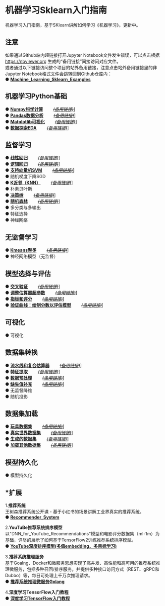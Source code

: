# 机器学习Sklearn入门指南
机器学习入门指南，基于SKlearn讲解如何学习《机器学习》，更新中。 

## 注意
如果通过Github站内超链接打开Jupyter Notebook文件发生错误，可以点击根据 https://nbviewer.org 生成的“备用链接”间接访问对应文件。  
或者通过以下链接访问整个项目的站外备用链接，注意点击站外备用链接里的非Jupyter Notebook格式文件会跳转回到Github仓库内：  
●  [**Machine_Learning_Sklearn_Examples**](https://nbviewer.org/github/solidglue/Machine_Learning_Sklearn_Examples/tree/master/)  


## 机器学习Python基础  
●  [**Numpy科学计算**](https://github.com/solidglue/Machine_Learning_Sklearn_Examples/blob/master/00_Python_basics/00_01_Numpy_basic.ipynb)       [~~*(备用链接)*~~](https://nbviewer.org/github/solidglue/Machine_Learning_Sklearn_Examples/blob/master/00_Python_basics/00_01_Numpy_basic.ipynb)]    
●  [**Pandas数据分析**](https://github.com/solidglue/Machine_Learning_Sklearn_Examples/blob/master/00_Python_basics/00_02_Pandas_basic.ipynb)       [~~*(备用链接)*~~](https://nbviewer.org/github/solidglue/Machine_Learning_Sklearn_Examples/blob/master/00_Python_basics/00_02_Pandas_basic.ipynb)]      
●  [**Matplotlib可视化**](https://github.com/solidglue/Machine_Learning_Sklearn_Examples/blob/master/00_Python_basics/00_03_Matplotlib_basic.ipynb)       [~~*(备用链接)*~~](https://nbviewer.org/github/solidglue/Machine_Learning_Sklearn_Examples/blob/master/00_Python_basics/00_03_Matplotlib_basic.ipynb)]       
●  [**数据探索EDA**](https://github.com/solidglue/Machine_Learning_Sklearn_Examples/blob/master/00_Python_basics/00_04_EDA.ipynb)       [~~*(备用链接)*~~](https://nbviewer.org/github/solidglue/Machine_Learning_Sklearn_Examples/blob/master/00_Python_basics/00_04_EDA.ipynb)]       

## 监督学习
●  [**线性回归**](https://github.com/solidglue/Machine_Learning_Sklearn_Jupyter_Demo/blob/master/01_Supervised_learning/01_01_Linear_regression.ipynb)       [~~*(备用链接)*~~](https://nbviewer.org/github/solidglue/Machine_Learning_Sklearn_Examples/blob/master/01_Supervised_learning/01_01_Linear_regression.ipynb)]      
●  [**逻辑回归**](https://github.com/solidglue/Machine_Learning_Sklearn_Jupyter_Demo/blob/master/01_Supervised_learning/01_02_Logistic_regression.ipynb)       [~~*(备用链接)*~~](https://nbviewer.org/github/solidglue/Machine_Learning_Sklearn_Examples/blob/master/01_Supervised_learning/01_02_Logistic_regression.ipynb)]      
●  [**支持向量机SVM**](https://github.com/solidglue/Machine_Learning_Sklearn_Jupyter_Demo/blob/master/01_Supervised_learning/01_03_Svm.ipynb)       [~~*(备用链接)*~~](https://nbviewer.org/github/solidglue/Machine_Learning_Sklearn_Examples/blob/master/01_Supervised_learning/01_03_Svm.ipynb)]       
●  随机梯度下降SGD  
●  [**K近邻（KNN）**](https://github.com/solidglue/Machine_Learning_Sklearn_Jupyter_Demo/blob/master/01_Supervised_learning/01_05_Knn.ipynb)       [~~*(备用链接)*~~](https://nbviewer.org/github/solidglue/Machine_Learning_Sklearn_Examples/blob/master/01_Supervised_learning/01_05_Knn.ipynb)]      
●  朴素贝叶斯  
●  [**决策树**](https://github.com/solidglue/Machine_Learning_Sklearn_Jupyter_Demo/blob/master/01_Supervised_learning/01_07_Decision_trees.ipynb)       [~~*(备用链接)*~~](https://nbviewer.org/github/solidglue/Machine_Learning_Sklearn_Examples/blob/master/01_Supervised_learning/01_07_Decision_trees.ipynb)]      
●  [**随机森林**](https://github.com/solidglue/Machine_Learning_Sklearn_Jupyter_Demo/blob/master/01_Supervised_learning/01_08_Random_forests.ipynb)       [~~*(备用链接)*~~](https://nbviewer.org/github/solidglue/Machine_Learning_Sklearn_Examples/blob/master/01_Supervised_learning/01_08_Random_forests.ipynb)]      
●  多分类与多输出  
●  特征选择  
●  神经网络  

## 无监督学习
●  [**Kmeans聚类**](https://github.com/solidglue/Machine_Learning_Sklearn_Jupyter_Demo/blob/master/02_Unsupervised_learning/02_01_Kmeans_clustering.ipynb)       [~~*(备用链接)*~~](https://nbviewer.org/github/solidglue/Machine_Learning_Sklearn_Examples/blob/master/02_Unsupervised_learning/02_01_Kmeans_clustering.ipynb)]        
●  神经网络模型（无监督）  

## 模型选择与评估
●  [**交叉验证**](https://github.com/solidglue/Machine_Learning_Sklearn_Examples/blob/master/03_Model_selection_and_evaluation/03_01_Cross_validation.ipynb)       [~~*(备用链接)*~~](https://nbviewer.org/github/solidglue/Machine_Learning_Sklearn_Examples/blob/master/03_Model_selection_and_evaluation/03_01_Cross_validation.ipynb)]      
●  [**调整估算器超参数**](https://github.com/solidglue/Machine_Learning_Sklearn_Examples/blob/master/03_Model_selection_and_evaluation/03_02_hyper_parameters_estimator.ipynb)       [~~*(备用链接)*~~](https://nbviewer.org/github/solidglue/Machine_Learning_Sklearn_Examples/blob/master/03_Model_selection_and_evaluation/03_02_hyper_parameters_estimator.ipynb)]      
●  [**指标和评分**](https://github.com/solidglue/Machine_Learning_Sklearn_Examples/blob/master/03_Model_selection_and_evaluation/03_03_Metrics_and_scoring.ipynb)       [~~*(备用链接)*~~](https://nbviewer.org/github/solidglue/Machine_Learning_Sklearn_Examples/blob/master/03_Model_selection_and_evaluation/03_03_Metrics_and_scoring.ipynb)]      
●  [**验证曲线：绘制分数以评估模型**](https://github.com/solidglue/Machine_Learning_Sklearn_Examples/blob/master/03_Model_selection_and_evaluation/03_04_Validation_curves.ipynb)       [~~*(备用链接)*~~](https://nbviewer.org/github/solidglue/Machine_Learning_Sklearn_Examples/blob/master/03_Model_selection_and_evaluation/03_04_Validation_curves.ipynb)]      

## 可视化
●  可视化  

## 数据集转换
●  [**流水线和复合估算器**](https://github.com/solidglue/Machine_Learning_Sklearn_Examples/blob/master/05_Dataset_transformations/05_01_Pipelines_and_composite_estimators.ipynb)       [~~*(备用链接)*~~](https://nbviewer.org/github/solidglue/Machine_Learning_Sklearn_Examples/blob/master/05_Dataset_transformations/05_01_Pipelines_and_composite_estimators.ipynb)]      
●  [**特征提取**](https://github.com/solidglue/Machine_Learning_Sklearn_Examples/blob/master/05_Dataset_transformations/05_02_Feature_extraction.ipynb)       [~~*(备用链接)*~~](https://nbviewer.org/github/solidglue/Machine_Learning_Sklearn_Examples/blob/master/05_Dataset_transformations/05_02_Feature_extraction.ipynb)]      
●  [**数据预处理**](https://github.com/solidglue/Machine_Learning_Sklearn_Examples/blob/master/05_Dataset_transformations/05_03_Preprocessing_data.ipynb)       [~~*(备用链接)*~~](https://nbviewer.org/github/solidglue/Machine_Learning_Sklearn_Examples/blob/master/05_Dataset_transformations/05_03_Preprocessing_data.ipynb)]      
●  [**缺失值补充**](https://github.com/solidglue/Machine_Learning_Sklearn_Examples/blob/master/05_Dataset_transformations/05_04_Imputation_of_missing_values.ipynb)       [~~*(备用链接)*~~](https://nbviewer.org/github/solidglue/Machine_Learning_Sklearn_Examples/blob/master/05_Dataset_transformations/05_04_Imputation_of_missing_values.ipynb)]      
●  无监督降维  
●  随机投影  

## 数据集加载
●  [**玩具数据集**](https://github.com/solidglue/Machine_Learning_Sklearn_Examples/blob/master/06_Dataset_loading/06_01_Toy_datasets.ipynb)       [~~*(备用链接)*~~](https://nbviewer.org/github/solidglue/Machine_Learning_Sklearn_Examples/blob/master/06_Dataset_loading/06_01_Toy_datasets.ipynb)]      
●  [**真实世界数据集**](https://github.com/solidglue/Machine_Learning_Sklearn_Examples/blob/master/06_Dataset_loading/06_02_Real_world_datasets.ipynb)       [~~*(备用链接)*~~](https://nbviewer.org/github/solidglue/Machine_Learning_Sklearn_Examples/blob/master/06_Dataset_loading/06_02_Real_world_datasets.ipynb)]      
●  [**生成的数据集**](https://github.com/solidglue/Machine_Learning_Sklearn_Examples/blob/master/06_Dataset_loading/06_03_Generated%20datasets.ipynb)       [~~*(备用链接)*~~](https://nbviewer.org/github/solidglue/Machine_Learning_Sklearn_Examples/blob/master/06_Dataset_loading/06_03_Generated%20datasets.ipynb)]      
●  [**加载其他数据集**](https://github.com/solidglue/Machine_Learning_Sklearn_Examples/blob/master/06_Dataset_loading/06_04_load_files.ipynb)       [~~*(备用链接)*~~](https://nbviewer.org/github/solidglue/Machine_Learning_Sklearn_Examples/blob/master/06_Dataset_loading/06_04_load_files.ipynb)]      


## 模型持久化
●  模型持久化  


## *扩展


1.**推荐系统**  
王树森推荐系统公开课 - 基于小红书的场景讲解工业界真实的推荐系统。  
●  [**Recommender_System**](https://github.com/solidglue/Recommender_System) 

2.**YouTuBe推荐系统排序模型**  
以"DNN_for_YouTube_Recommendations"模型和电影评分数据集（ml-1m）为基础，详尽的展示了如何基于TensorFlow2训练推荐系统排序模型。  
●  [**YouTube深度排序模型(多值embedding、多目标学习)**](https://github.com/solidglue/DNN_for_YouTube_Recommendations) 

3.**推荐系统推理服务**  
基于Goalng、Docker和微服务思想实现了高并发、高性能和高可用的推荐系统推理微服务，包括多种召回/排序服务，并提供多种接口访问方式（REST、gRPC和Dubbo）等，每日可处理上千万次推理请求。   
● [**推荐系统推理微服务Golang**](https://github.com/solidglue/Recommender_System_Inference_Services)  

4.**深度学习TensorFlow入门教程**  
●  [**深度学习TensorFlow入门教程**](https://github.com/solidglue/Deep_Learning_TensorFlow2_Examples)  



